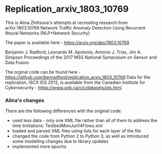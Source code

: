 # Replication_arxiv_1803_10769
This is Alina Zhiltsova's attempts at recreating research from arXiv:1803.10769 Network Traffic Anomaly Detection Using Recurrent Neural Networks (NLP+Network Security)


The paper is available here - https://arxiv.org/abs/1803.10769

Benjamin J. Radford, Leonardo M. Apolonio, Antonio J. Trias, Jim A. Simpson
Proceedings of the 2017 MSS National Symposium on Sensor and Data Fusion

The orginal code can be found here - https://github.com/benradford/replication_arxiv_1803_10769
Data for the replication, ISCX IDS 2012, is available from the Canadian Institute for Cybersecurity - https://www.unb.ca/cic/datasets/ids.html


### Alina's changes
There are the following differences with the original code: 
- used less data - only one XML file rather than all of them to address the time limitations: TestbedMonJun14Flows.xml 
- loaded and parsed XML files using lists for each layer of the file
- changed the code from Python 2 to Python 3, as well as introduced some modelling changes due to library updates
- implemented more epochs
